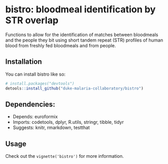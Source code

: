 
<!-- README.md is generated from README.Rmd. Please edit that file -->

# bistro: bloodmeal identification by STR overlap

<!-- badges: start -->
<!-- badges: end -->

Functions to allow for the identification of matches between bloodmeals
and the people they bit using short tandem repeat (STR) profiles of
human blood from freshly fed bloodmeals and from people.

## Installation

You can install bistro like so:

``` r
# install.packages("devtools")
detools::install_github("duke-malaria-collaboratory/bistro")
```

## Dependencies:

- Depends: euroformix
- Imports: codetools, dplyr, R.utils, stringr, tibble, tidyr
- Suggests: knitr, rmarkdown, testthat

## Usage

Check out the `vignette('bistro')` for more information.
